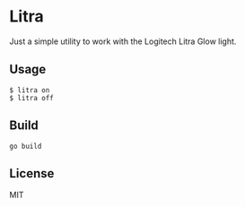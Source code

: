 # Litra

Just a simple utility to work with the Logitech Litra Glow light.

## Usage

```shell
$ litra on
$ litra off
```

## Build

```shell
go build
``` 

## License

MIT